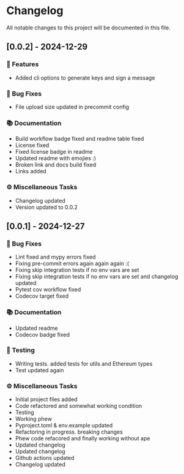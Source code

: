 # Changelog

All notable changes to this project will be documented in this file.

## [0.0.2] - 2024-12-29

### 🚀 Features

- Added cli options to generate keys and sign a message

### 🐛 Bug Fixes

- File upload size updated in precommit config

### 📚 Documentation

- Build workflow badge fixed and readme table fixed
- License fixed
- Fixed license badge in readme
- Updated readme with emojies :)
- Broken link and docs build fixed
- Links added

### ⚙️ Miscellaneous Tasks

- Changelog updated
- Version updated to 0.0.2

## [0.0.1] - 2024-12-27

### 🐛 Bug Fixes

- Lint fixed and mypy errors fixed
- Fixing pre-commit errors again again again :(
- Fixing skip integration tests if no env vars are set
- Fixing skip integration tests if no env vars are set and changelog updated
- Pytest cov workflow fixed
- Codecov target fixed

### 📚 Documentation

- Updated readme
- Codecov badge fixed

### 🧪 Testing

- Writing tests. added tests for utils and Ethereum types
- Test updated again

### ⚙️ Miscellaneous Tasks

- Initial project files added
- Code refactored and somewhat working condition
- Testing
- Working phew
- Pyproject.toml & env.example updated
- Refactoring in progress. breaking changes
- Phew code refacored and finally working without ape
- Updated changelog
- Updated changelog
- Github actions updated
- Changelog updated

<!-- generated by git-cliff -->
